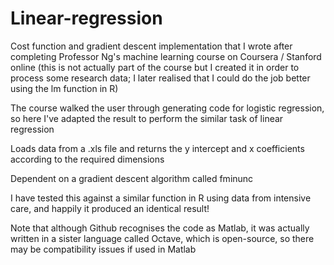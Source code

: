 # Linear-regression
Cost function and gradient descent implementation that I wrote after completing Professor Ng's machine learning course on Coursera / Stanford online (this is not actually part of the course but I created it in order to process some research data; I later realised that I could do the job better using the lm function in R)

The course walked the user through generating code for logistic regression, so here I've adapted the result to perform the similar task of linear regression

Loads data from a .xls file and returns the y intercept and x coefficients according to the required dimensions

Dependent on a gradient descent algorithm called fminunc

I have tested this against a similar function in R using data from intensive care, and happily it produced an identical result!

Note that although Github recognises the code as Matlab, it was actually written in a sister language called Octave, which is open-source, so there may be compatibility issues if used in Matlab
